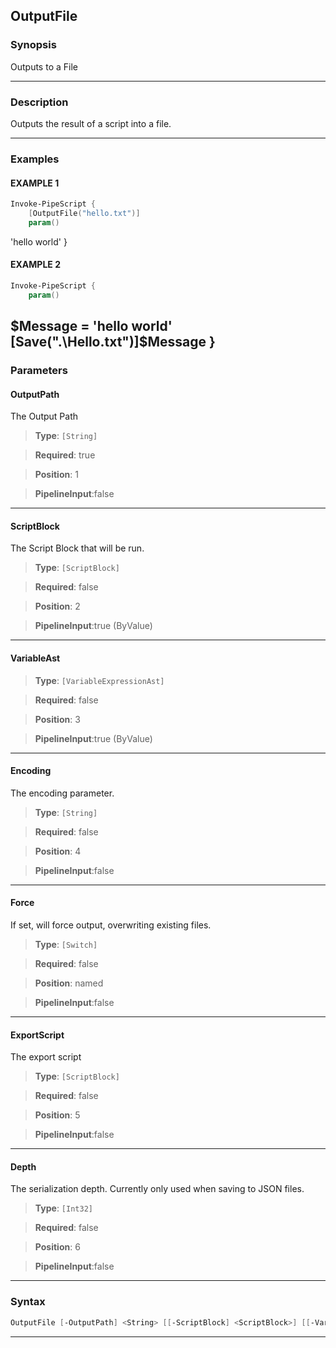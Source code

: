 OutputFile
----------
### Synopsis
Outputs to a File

---
### Description

Outputs the result of a script into a file.

---
### Examples
#### EXAMPLE 1
```PowerShell
Invoke-PipeScript {
    [OutputFile("hello.txt")]
    param()
```
'hello world'
}
#### EXAMPLE 2
```PowerShell
Invoke-PipeScript {
    param()
```
$Message = 'hello world'
    [Save(".\Hello.txt")]$Message
}
---
### Parameters
#### **OutputPath**

The Output Path



> **Type**: ```[String]```

> **Required**: true

> **Position**: 1

> **PipelineInput**:false



---
#### **ScriptBlock**

The Script Block that will be run.



> **Type**: ```[ScriptBlock]```

> **Required**: false

> **Position**: 2

> **PipelineInput**:true (ByValue)



---
#### **VariableAst**

> **Type**: ```[VariableExpressionAst]```

> **Required**: false

> **Position**: 3

> **PipelineInput**:true (ByValue)



---
#### **Encoding**

The encoding parameter.



> **Type**: ```[String]```

> **Required**: false

> **Position**: 4

> **PipelineInput**:false



---
#### **Force**

If set, will force output, overwriting existing files.



> **Type**: ```[Switch]```

> **Required**: false

> **Position**: named

> **PipelineInput**:false



---
#### **ExportScript**

The export script



> **Type**: ```[ScriptBlock]```

> **Required**: false

> **Position**: 5

> **PipelineInput**:false



---
#### **Depth**

The serialization depth.  Currently only used when saving to JSON files.



> **Type**: ```[Int32]```

> **Required**: false

> **Position**: 6

> **PipelineInput**:false



---
### Syntax
```PowerShell
OutputFile [-OutputPath] <String> [[-ScriptBlock] <ScriptBlock>] [[-VariableAst] <VariableExpressionAst>] [[-Encoding] <String>] [-Force] [[-ExportScript] <ScriptBlock>] [[-Depth] <Int32>] [<CommonParameters>]
```
---


